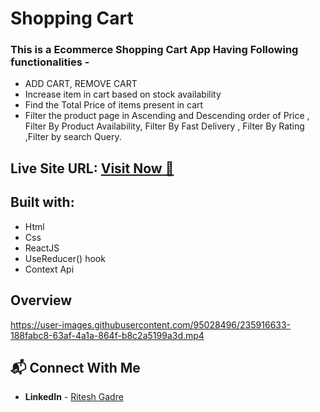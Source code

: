  # Shopping Cart
 
 <h3>This is a Ecommerce Shopping Cart App Having  Following functionalities -</h3>

 - ADD CART, REMOVE CART
 - Increase item in cart based on stock availability
 - Find the Total Price of items present in cart
 - Filter the product page in Ascending and Descending order of Price , Filter By Product Availability, Filter By Fast Delivery , Filter By Rating ,Filter by search Query.

 ##   **Live Site URL:** <a href="https://shopping-cart-ritesh.netlify.app/">**Visit Now** 🚀</a>

 ## Built with:

- Html
- Css
- ReactJS
- UseReducer() hook
- Context Api


## Overview 

   
  
 https://user-images.githubusercontent.com/95028496/235916633-188fabc8-63af-4a1a-864f-b8c2a5199a3d.mp4






## 📬 Connect With Me

- **LinkedIn** - [Ritesh Gadre](https://www.linkedin.com/in/ritesh-gadre-80a0a9188/)


